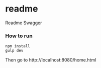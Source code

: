 # readme
Readme Swagger

### How to run

```
npm install
gulp dev
```

Then go to http://localhost:8080/home.html
